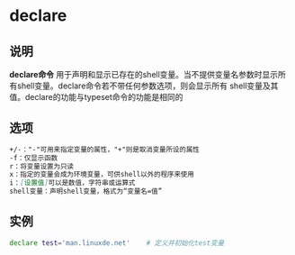# **declare**

## 说明

**declare命令** 用于声明和显示已存在的shell变量。当不提供变量名参数时显示所有shell变量。declare命令若不带任何参数选项，则会显示所有
shell变量及其值。declare的功能与typeset命令的功能是相同的

## 选项

```markdown
+/-："-"可用来指定变量的属性，"+"则是取消变量所设的属性
-f：仅显示函数
r：将变量设置为只读
x：指定的变量会成为环境变量，可供shell以外的程序来使用
i：[设置值]可以是数值，字符串或运算式
shell变量：声明shell变量，格式为“变量名=值”
```

## 实例

```bash
declare test='man.linuxde.net'    # 定义并初始化test变量
```


